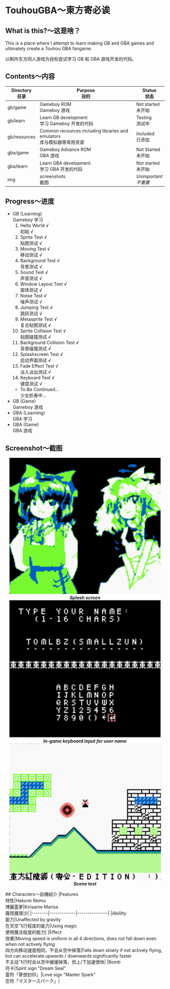 # TouhouGBA～東方寄必诶

## What is this?～这是啥？
This is a place where I attempt to learn making GB and GBA games and ultimately create a Touhou GBA fangame.

以制作东方同人游戏为目标尝试学习 GB 和 GBA 游戏开发的代码。

## Contents～内容
|Directory<br/>目录|Purpose<br/>目的|Status<br/>状态|
|-------|-------|-------|
|gb/game|Gameboy ROM<br/>Gameboy 游戏|Not started<br/>未开始|
|gb/learn|Learn GB development<br/>学习 Gameboy 开发的代码|Testing<br/>测试中|
|gb/resources|Common recources including libraries and emulators<br/>库与模拟器等常用资源|Included<br/>已添加|
|gba/game|Gameboy Advance ROM<br/>GBA 游戏|Not Started<br/>未开始|
|gba/learn|Learn GBA development<br/>学习 GBA 开发的代码|Not started<br/>未开始|
|img|screenshots<br/>截图|*Unimportant*<br/>*不重要*|

## Progress～进度
- GB (Learning)<br/>Gameboy 学习
  1. Hello World √<br/>初始 √
  2. Sprite Test √<br/>贴图测试 √
  3. Moving Test √<br/>移动测试 √
  4. Background Test √<br/>背景测试 √
  5. Sound Test √<br/>声音测试 √
  6. Window Layout Test √<br/>窗体测试 √
  7. Noise Test √<br/>噪声测试 √
  8. Jumping Test √<br/>跳跃测试 √
  9. Metasprite Test √<br/>复合贴图测试 √
  10. Sprite Collision Test √<br/>贴图碰撞测试 √
  11. Background Collision Test √<br/>背景碰撞测试 √
  12. Splashscreen Test √<br/>启动界面测试 √
  13. Fade Effect Test √<br/>淡入淡出测试 √
  14. Keyboard Test √<br/>键盘测试 √
  - To Be Continued...<br/>少女折寿中...
- GB (Game)<br/>Gameboy 游戏
- GBA (Learning)<br/>GBA 学习
- GBA (Game)<br/>GBA 游戏
## Screenshot～截图
<p align="center">
<img src="img/splash.png"><br>
<b><i>Splash screen</i></b><br>
<img src="img/keyboard.png"><br>
<b><i>In-game keyboard input for user name</i></b><br>
<img src="img/test.png"><br>
<b><i>Scene test</i></b><br>
</p>
## Characters～自機紹介
|Features<br/>特性|Hakurei Reimu<br/>博麗霊夢|Kirisame Marisa<br/>霧雨魔理沙|
|--------|-------------|---------------|
|Abililty<br/>能力|Unaffected by gravity<br/>在天空飞行程度的能力|Using magic<br/>使用魔法程度的能力|
|Effect<br/>效果|Moving speed is uniform in all 4 directions, does not fall down even when not actively flying<br/>四方向移动速度相同，不会从空中掉落|Falls down slowly if not actively flying, but can accelerate upwards / downwards significantly faster<br/>不主动飞行时会从空中缓缓掉落，但上/下加速很快|
|Bomb<br/>符卡|Spirit sign "Dream Seal"<br/>霊符「夢想封印」|Love sign "Master Spark"<br/>恋符「マスタースパーク」|
